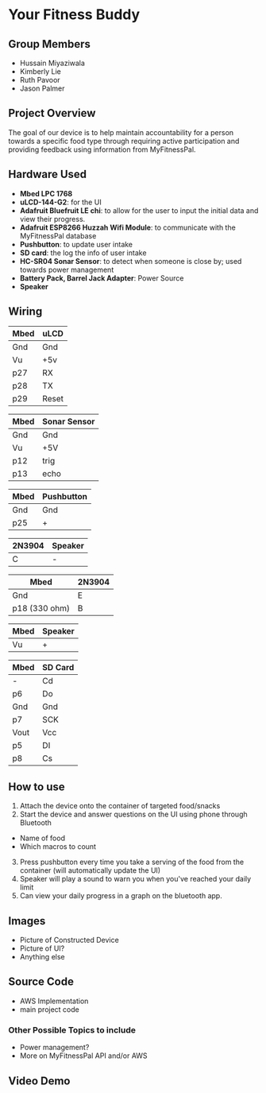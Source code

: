 
# Your Fitness Buddy

## Group Members
* Hussain Miyaziwala
* Kimberly Lie
* Ruth Pavoor
* Jason Palmer

## Project Overview

The goal of our device is to help maintain accountability for a person towards a specific food type through requiring active participation and providing feedback using information from MyFitnessPal.

## Hardware Used
* **Mbed LPC 1768**
* **uLCD-144-G2**: for the UI
* **Adafruit Bluefruit LE chi**: to allow for the user to input the initial data and view their progress.
* **Adafruit ESP8266 Huzzah Wifi Module**: to communicate with the MyFitnessPal database
* **Pushbutton**: to update user intake
* **SD card**: the log the info of user intake
* **HC-SR04 Sonar Sensor**: to detect when someone is close by; used towards power management
* **Battery Pack, Barrel Jack Adapter**: Power Source
* **Speaker**

## Wiring
|Mbed | uLCD|
|-----|-----|
|Gnd | Gnd|
|Vu |+5v|
|p27|RX|
|p28|TX|
|p29|Reset|

|Mbed|Sonar Sensor|
|----|----|
|Gnd|Gnd|
|Vu|+5V|
|p12| trig|
|p13|echo|

|Mbed|Pushbutton|
|---|---|
|Gnd|Gnd|
|p25| +|

|2N3904|Speaker|
|----|----|
|C| -|

|Mbed|2N3904|
|----|----|
|Gnd| E|
|p18 (330 ohm)| B|

|Mbed|Speaker|
|----|----|
|Vu| +|

|Mbed|SD Card|
|----|----|
|-| Cd|
|p6| Do|
|Gnd| Gnd|
|p7| SCK|
|Vout| Vcc|
|p5| DI|
|p8| Cs|



## How to use
1. Attach the device onto the container of targeted food/snacks
2. Start the device and answer questions on the UI using phone through Bluetooth
  - Name of food
  - Which macros to count
3. Press pushbutton every time you take a serving of the food from the container (will automatically update the UI)
4. Speaker will play a sound to warn you when you've reached your daily limit
5. Can view your daily progress in a graph on the bluetooth app.

## Images
- Picture of Constructed Device
- Picture of UI?
- Anything else

## Source Code
- AWS Implementation
- main project code

### Other Possible  Topics to include
- Power management?
- More on MyFitnessPal API and/or AWS

## Video Demo
